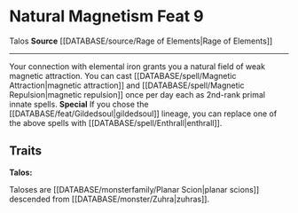 ﻿---
feat: Natural Magnetism
id: '4330'
level: '9'
name: Natural Magnetism
rarity: Common
source: '[[DATABASE/source/Rage of Elements|Rage of Elements]]'
trait:
- '[[DATABASE/trait/Talos|Talos]]'
type: Feat

---
# Natural Magnetism <span class="item-type">Feat 9</span>

<span class="item-trait">Talos</span>
**Source** [[DATABASE/source/Rage of Elements|Rage of Elements]]

---
Your connection with elemental iron grants you a natural field of weak magnetic attraction. You can cast [[DATABASE/spell/Magnetic Attraction|magnetic attraction]] and [[DATABASE/spell/Magnetic Repulsion|magnetic repulsion]] once per day each as 2nd-rank primal innate spells.
**Special** If you chose the [[DATABASE/feat/Gildedsoul|gildedsoul]] lineage, you can replace one of the above spells with [[DATABASE/spell/Enthrall|enthrall]].

## Traits

**Talos:**

Taloses are [[DATABASE/monsterfamily/Planar Scion|planar scions]] descended from [[DATABASE/monster/Zuhra|zuhras]].